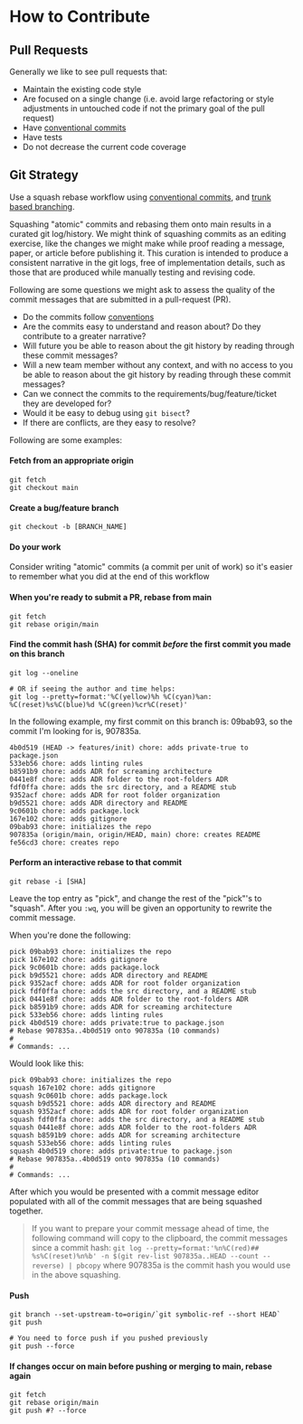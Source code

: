 # How to Contribute

## Pull Requests

Generally we like to see pull requests that:

-   Maintain the existing code style
-   Are focused on a single change (i.e. avoid large refactoring or style adjustments in untouched code if not the primary goal of the pull request)
-   Have [conventional commits](https://www.conventionalcommits.org/en/v1.0.0/)
-   Have tests
-   Do not decrease the current code coverage

## Git Strategy

Use a squash rebase workflow using [conventional commits](https://www.conventionalcommits.org/en/v1.0.0/), and [trunk based branching](https://trunkbaseddevelopment.com).

Squashing "atomic" commits and rebasing them onto main results in a curated git log/history. We might think of squashing commits as an editing exercise, like the changes we might make while proof reading a message, paper, or article before publishing it. This curation is intended to produce a consistent narrative in the git logs, free of implementation details, such as those that are produced while manually testing and revising code.

Following are some questions we might ask to assess the quality of the commit messages that are submitted in a pull-request (PR).

- Do the commits follow [conventions](https://www.conventionalcommits.org/en/v1.0.0/)
- Are the commits easy to understand and reason about? Do they contribute to a greater narrative?
- Will future you be able to reason about the git history by reading through these commit messages?
- Will a new team member without any context, and with no access to you be able to reason about the git history by reading through these commit messages?
- Can we connect the commits to the requirements/bug/feature/ticket they are developed for?
- Would it be easy to debug using `git bisect`?
- If there are conflicts, are they easy to resolve?

Following are some examples:

#### Fetch from an appropriate origin

```Shell
git fetch
git checkout main
```

#### Create a bug/feature branch

`git checkout -b [BRANCH_NAME]`

#### Do your work

Consider writing "atomic" commits (a commit per unit of work) so it's easier to remember what you did at the end of this workflow

#### When you're ready to submit a PR, rebase from main

```Shell
git fetch
git rebase origin/main
```

#### Find the commit hash (SHA) for commit _before_ the first commit you made on this branch

```Shell
git log --oneline

# OR if seeing the author and time helps:
git log --pretty=format:'%C(yellow)%h %C(cyan)%an: %C(reset)%s%C(blue)%d %C(green)%cr%C(reset)'
```

In the following example, my first commit on this branch is: 09bab93, so the commit I'm looking for is, 907835a.

```
4b0d519 (HEAD -> features/init) chore: adds private-true to package.json
533eb56 chore: adds linting rules
b8591b9 chore: adds ADR for screaming architecture
0441e8f chore: adds ADR folder to the root-folders ADR
fdf0ffa chore: adds the src directory, and a README stub
9352acf chore: adds ADR for root folder organization
b9d5521 chore: adds ADR directory and README
9c0601b chore: adds package.lock
167e102 chore: adds gitignore
09bab93 chore: initializes the repo
907835a (origin/main, origin/HEAD, main) chore: creates README
fe56cd3 chore: creates repo
```

#### Perform an interactive rebase to that commit

`git rebase -i [SHA]`

Leave the top entry as "pick", and change the rest of the "pick"'s to "squash". After you `:wq`, you will be given an opportunity to rewrite the commit message.

When you're done the following:
```
pick 09bab93 chore: initializes the repo
pick 167e102 chore: adds gitignore
pick 9c0601b chore: adds package.lock
pick b9d5521 chore: adds ADR directory and README
pick 9352acf chore: adds ADR for root folder organization
pick fdf0ffa chore: adds the src directory, and a README stub
pick 0441e8f chore: adds ADR folder to the root-folders ADR
pick b8591b9 chore: adds ADR for screaming architecture
pick 533eb56 chore: adds linting rules
pick 4b0d519 chore: adds private:true to package.json
# Rebase 907835a..4b0d519 onto 907835a (10 commands)
#
# Commands: ...
```

Would look like this:
```
pick 09bab93 chore: initializes the repo
squash 167e102 chore: adds gitignore
squash 9c0601b chore: adds package.lock
squash b9d5521 chore: adds ADR directory and README
squash 9352acf chore: adds ADR for root folder organization
squash fdf0ffa chore: adds the src directory, and a README stub
squash 0441e8f chore: adds ADR folder to the root-folders ADR
squash b8591b9 chore: adds ADR for screaming architecture
squash 533eb56 chore: adds linting rules
squash 4b0d519 chore: adds private:true to package.json
# Rebase 907835a..4b0d519 onto 907835a (10 commands)
#
# Commands: ...
```

After which you would be presented with a commit message editor populated with all of the commit messages that are being squashed together.

> If you want to prepare your commit message ahead of time, the following command will copy to the clipboard, the commit messages since a commit hash: `git log --pretty=format:'%n%C(red)## %s%C(reset)%n%b' -n $(git rev-list 907835a..HEAD --count --reverse) | pbcopy` where 907835a is the commit hash you would use in the above squashing.

#### Push

```Shell
git branch --set-upstream-to=origin/`git symbolic-ref --short HEAD`
git push

# You need to force push if you pushed previously
git push --force
```

#### If changes occur on main before pushing or merging to main, rebase again

```Shell
git fetch
git rebase origin/main
git push #? --force
```
